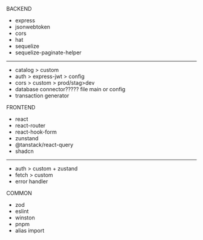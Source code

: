 BACKEND
- express
- jsonwebtoken
- cors
- hat
- sequelize
- sequelize-paginate-helper
------
- catalog > custom
- auth > express-jwt > config
- cors > custom > prod/stag>dev
- database connector????? file main or config
- transaction generator

FRONTEND
- react
- react-router
- react-hook-form
- zunstand
- @tanstack/react-query
- shadcn
------
- auth > custom + zustand
- fetch > custom
- error handler

COMMON
- zod
- eslint
- winston
- pnpm
- alias import